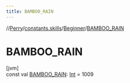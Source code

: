 ```yaml
---
title: BAMBOO_RAIN
---
```

//[Perry](../../../index.html)/[constants.skills](../index.html)/[Beginner](index.html)/[BAMBOO_RAIN](-b-a-m-b-o-o_-r-a-i-n.html)



# BAMBOO_RAIN



[jvm]\
const val [BAMBOO_RAIN](-b-a-m-b-o-o_-r-a-i-n.html): [Int](https://kotlinlang.org/api/latest/jvm/stdlib/kotlin/-int/index.html) = 1009




